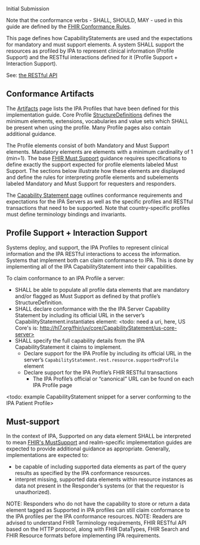 
Initial Submission

Note that the conformance verbs - SHALL, SHOULD, MAY - used in this guide are defined by the [FHIR Conformance Rules](http://hl7.org/fhir/conformance-rules.html).

This page defines how CapabilityStatements are used and the expectations for mandatory and must support elements. A system SHALL support the resources as profiled by IPA to represent clinical information (Profile Support) and the RESTful interactions defined for it (Profile Support + Interaction Support). 


See: [the RESTful API](http://hl7.org/fhir/R4/http.html)


## Conformance Artifacts
The [Artifacts](artifacts.html) page lists the IPA Profiles that have been defined for this implementation guide. Core Profile [StructureDefinitions](http://hl7.org/fhir/R4/structuredefinition.html) defines the minimum elements, extensions, vocabularies and value sets which SHALL be present when using the profile. Many Profile pages also contain additional guidance.

The Profile elements consist of both Mandatory and Must Support elements. Mandatory elements are elements with a minimum cardinality of 1 (min=1). The base [FHIR Must Support](http://hl7.org/fhir/R4/profiling.html#mustsupport) guidance requires specifications to define exactly the support expected for profile elements labeled Must Support. The sections below illustrate how these elements are displayed and define the rules for interpreting profile elements and subelements labeled Mandatory and Must Support for requesters and responders.

The [Capability Statement page](CapabilityStatement-ipa-server.html) outlines conformance requirements and expectations for the IPA Servers as well as the specific profiles and RESTful transactions that need to be supported. Note that country-specific profiles must define terminology bindings and invariants. 

## Profile Support + Interaction Support
Systems deploy, and support, the IPA Profiles to represent clinical information and the IPA RESTful interactions to access the information. Systems that implement both can claim conformance to IPA. This is done by implementing all of the IPA CapabilityStatement into their capabilities.

To claim conformance to an IPA Profile a server:

* SHALL be able to populate all profile data elements that are mandatory and/or flagged as Must Support as defined by that profile’s StructureDefinition.
* SHALL declare conformance with the the IPA Server Capability Statement by including its official URL in the server’s CapabilityStatement.instantiates element: <todo: need a uri, here, US Core's is: http://hl7.org/fhir/uv/core/CapabilityStatement/us-core-server>
* SHALL specify the full capability details from the IPA CapabilityStatement it claims to implement.
  * Declare support for the IPA Profile by including its official URL in the server’s `CapabilityStatement.rest.resource.supportedProfile` element
  * Declare support for the IPA Profile’s FHIR RESTful transactions
    * The IPA Profile’s official or “canonical” URL can be found on each IPA Profile page

<todo: example CapabilityStatement snippet for a server conforming to the IPA Patient Profile>


## Must-support
In the context of IPA, Supported on any data element SHALL be interpreted to mean [FHIR's MustSupport](https://www.hl7.org/fhir/conformance-rules.html#mustSupport) and realm-specific implementation guides are expected to provide additional guidance as appropriate. Generally, implementations are expected to: 
* be capable of including supported data elements as part of the query results as specified by the IPA conformance resources.
* interpret missing, supported data elements within resource instances as data not present in the Responder’s systems (or that the requestor is unauthorized).


NOTE: Responders who do not have the capability to store or return a data element tagged as Supported in IPA profiles can still claim conformance to the IPA profiles per the IPA  conformance resources.
NOTE: Readers are advised to understand FHIR Terminology requirements, FHIR RESTful API based on the HTTP protocol, along with FHIR DataTypes, FHIR Search and FHIR Resource formats before implementing IPA requirements.
